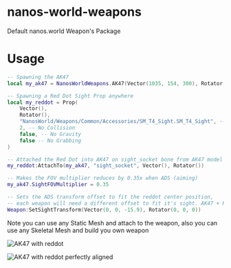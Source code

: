 # nanos-world-weapons
Default nanos.world Weapon's Package

# Usage
```lua
-- Spawning the AK47
local my_ak47 = NanosWorldWeapons.AK47(Vector(1035, 154, 300), Rotator())

-- Spawning a Red Dot Sight Prop anywhere
local my_reddot = Prop(
    Vector(),
    Rotator(), 
    "NanosWorld/Weapons/Common/Accessories/SM_T4_Sight.SM_T4_Sight", -- Model Mesh
    2, -- No Collision
    false, -- No Gravity
    false -- No Grabbing
)

-- Attached the Red Dot into AK47 on sight_socket bone from AK47 model
my_reddot:AttachTo(my_ak47, "sight_socket", Vector(), Rotator())

-- Makes the FOV multiplier reduces by 0.35x when ADS (aiming)
my_ak47.SightFOVMultiplier = 0.35

-- Sets the ADS transform offset to fit the reddot center position,
-- each weapon will need a different offset to fit it's sight. AK47 + RedDot best fit is -15.9 
Weapon:SetSightTransform(Vector(0, 0, -15.9), Rotator(0, 0, 0))
```

Note you can use any Static Mesh and attach to the weapon, also you can use any Skeletal Mesh and build you own weapon

![AK47 with reddot](https://i.imgur.com/K8qK3OG.png)

![AK47 with reddot perfectly aligned](https://i.imgur.com/QeoHPBB.png)
